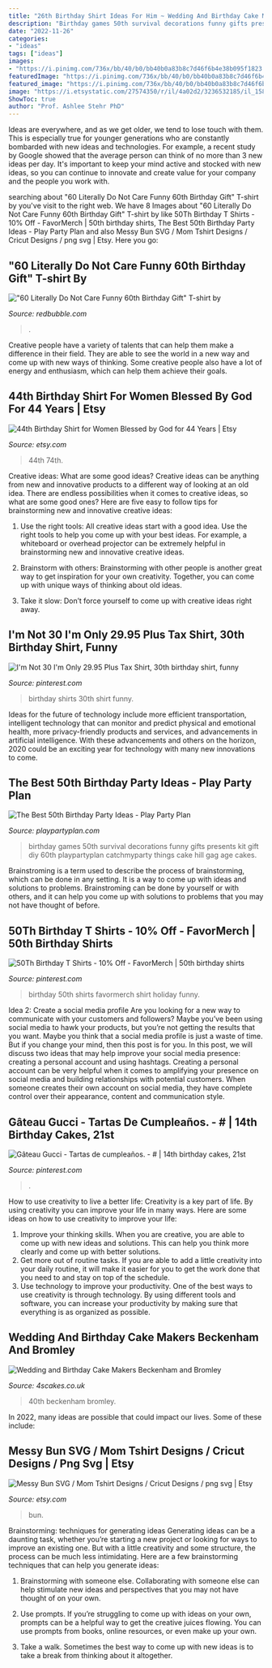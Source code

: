 ```yaml
---
title: "26th Birthday Shirt Ideas For Him ~ Wedding And Birthday Cake Makers Beckenham And Bromley"
description: "Birthday games 50th survival decorations funny gifts presents kit gift diy 60th playpartyplan catchmyparty things cake hill gag age cakes"
date: "2022-11-26"
categories:
- "ideas"
tags: ["ideas"]
images:
- "https://i.pinimg.com/736x/bb/40/b0/bb40b0a83b8c7d46f6b4e38b095f1823.jpg"
featuredImage: "https://i.pinimg.com/736x/bb/40/b0/bb40b0a83b8c7d46f6b4e38b095f1823.jpg"
featured_image: "https://i.pinimg.com/736x/bb/40/b0/bb40b0a83b8c7d46f6b4e38b095f1823.jpg"
image: "https://i.etsystatic.com/27574350/r/il/4a02d2/3236532185/il_1588xN.3236532185_8g1w.jpg"
ShowToc: true
author: "Prof. Ashlee Stehr PhD"
---
```



Ideas are everywhere, and as we get older, we tend to lose touch with them. This is especially true for younger generations who are constantly bombarded with new ideas and technologies. For example, a recent study by Google showed that the average person can think of no more than 3 new ideas per day. It's important to keep your mind active and stocked with new ideas, so you can continue to innovate and create value for your company and the people you work with.

	

		
searching about &quot;60 Literally Do Not Care Funny 60th Birthday Gift&quot; T-shirt by you've visit to the right web. We have 8 Images about &quot;60 Literally Do Not Care Funny 60th Birthday Gift&quot; T-shirt by like 50Th Birthday T Shirts - 10% Off - FavorMerch | 50th birthday shirts, The Best 50th Birthday Party Ideas - Play Party Plan and also Messy Bun SVG / Mom Tshirt Designs / Cricut Designs / png svg | Etsy. Here you go:
		
    
## &quot;60 Literally Do Not Care Funny 60th Birthday Gift&quot; T-shirt By

<img loading=lazy src="https://ih1.redbubble.net/image.504025169.9359/ssrco,classic_tee,flatlay,101010:01c5ca27c6,front,wide_portrait,750x1000.u3.jpg" onerror="this.onerror=null;this.src='https://tse4.mm.bing.net/th?id=OIP.Ajs-Zpn0j6o3iBLf0mpWqgHaJ4&amp;pid=15.1';" alt="&quot;60 Literally Do Not Care Funny 60th Birthday Gift&quot; T-shirt by">

_Source: redbubble.com_

>. 

	

Creative people have a variety of talents that can help them make a difference in their field. They are able to see the world in a new way and come up with new ways of thinking. Some creative people also have a lot of energy and enthusiasm, which can help them achieve their goals.

    
## 44th Birthday Shirt For Women Blessed By God For 44 Years | Etsy

<img loading=lazy src="https://i.etsystatic.com/27574350/r/il/4a02d2/3236532185/il_1588xN.3236532185_8g1w.jpg" onerror="this.onerror=null;this.src='https://tse3.mm.bing.net/th?id=OIP.Re4QG3hYPRzbok6QVIq1DwHaHa&amp;pid=15.1';" alt="44th Birthday Shirt for Women Blessed by God for 44 Years | Etsy">

_Source: etsy.com_

>44th 74th. 

	

Creative ideas: What are some good ideas?
Creative ideas can be anything from new and innovative products to a different way of looking at an old idea. There are endless possibilities when it comes to creative ideas, so what are some good ones? Here are five easy to follow tips for brainstorming new and innovative creative ideas:
1) Use the right tools: All creative ideas start with a good idea. Use the right tools to help you come up with your best ideas. For example, a whiteboard or overhead projector can be extremely helpful in brainstorming new and innovative creative ideas.

2) Brainstorm with others: Brainstorming with other people is another great way to get inspiration for your own creativity. Together, you can come up with unique ways of thinking about old ideas.

3) Take it slow: Don’t force yourself to come up with creative ideas right away.

    
## I&#039;m Not 30 I&#039;m Only 29.95 Plus Tax Shirt, 30th Birthday Shirt, Funny

<img loading=lazy src="https://i.pinimg.com/736x/b8/0f/6c/b80f6c71366e60a366875cf918cd7bf1--funny-birthday-birthday-shirts.jpg" onerror="this.onerror=null;this.src='https://tse1.mm.bing.net/th?id=OIP.va-3xVo8i4UYGyR8d0Wv5QHaJ3&amp;pid=15.1';" alt="I&#039;m Not 30 I&#039;m Only 29.95 Plus Tax Shirt, 30th birthday shirt, funny">

_Source: pinterest.com_

>birthday shirts 30th shirt funny. 

	

Ideas for the future of technology include more efficient transportation, intelligent technology that can monitor and predict physical and emotional health, more privacy-friendly products and services, and advancements in artificial intelligence. With these advancements and others on the horizon, 2020 could be an exciting year for technology with many new innovations to come.

    
## The Best 50th Birthday Party Ideas - Play Party Plan

<img loading=lazy src="https://www.playpartyplan.com/wp-content/uploads/2014/01/survival.jpg" onerror="this.onerror=null;this.src='https://tse4.mm.bing.net/th?id=OIP.H5A0Xe2p_tB6V_dIo3ar8QAAAA&amp;pid=15.1';" alt="The Best 50th Birthday Party Ideas - Play Party Plan">

_Source: playpartyplan.com_

>birthday games 50th survival decorations funny gifts presents kit gift diy 60th playpartyplan catchmyparty things cake hill gag age cakes. 

	

Brainstroming is a term used to describe the process of brainstorming, which can be done in any setting. It is a way to come up with ideas and solutions to problems. Brainstroming can be done by yourself or with others, and it can help you come up with solutions to problems that you may not have thought of before.

    
## 50Th Birthday T Shirts - 10% Off - FavorMerch | 50th Birthday Shirts

<img loading=lazy src="https://i.pinimg.com/736x/bb/40/b0/bb40b0a83b8c7d46f6b4e38b095f1823.jpg" onerror="this.onerror=null;this.src='https://tse4.mm.bing.net/th?id=OIP.67BekeZbSKD4We5_fvhiSwHaHa&amp;pid=15.1';" alt="50Th Birthday T Shirts - 10% Off - FavorMerch | 50th birthday shirts">

_Source: pinterest.com_

>birthday 50th shirts favormerch shirt holiday funny. 

	

Idea 2: Create a social media profile
Are you looking for a new way to communicate with your customers and followers? Maybe you’ve been using social media to hawk your products, but you’re not getting the results that you want. Maybe you think that a social media profile is just a waste of time. But if you change your mind, then this post is for you. In this post, we will discuss two ideas that may help improve your social media presence: creating a personal account and using hashtags.
Creating a personal account can be very helpful when it comes to amplifying your presence on social media and building relationships with potential customers. When someone creates their own account on social media, they have complete control over their appearance, content and communication style.

    
## Gâteau Gucci - Tartas De Cumpleaños. - # | 14th Birthday Cakes, 21st

<img loading=lazy src="https://i.pinimg.com/originals/74/f5/33/74f533f569e6f083464f8977b37808a1.jpg" onerror="this.onerror=null;this.src='https://tse3.mm.bing.net/th?id=OIP.OggLxEzjrOJheeKDKKpNPAHaJ4&amp;pid=15.1';" alt="Gâteau Gucci - Tartas de cumpleaños. - # | 14th birthday cakes, 21st">

_Source: pinterest.com_

>. 

	

How to use creativity to live a better life:
Creativity is a key part of life. By using creativity you can improve your life in many ways. Here are some ideas on how to use creativity to improve your life: 
1. Improve your thinking skills. When you are creative, you are able to come up with new ideas and solutions. This can help you think more clearly and come up with better solutions. 
2. Get more out of routine tasks. If you are able to add a little creativity into your daily routine, it will make it easier for you to get the work done that you need to and stay on top of the schedule. 
3. Use technology to improve your productivity. One of the best ways to use creativity is through technology. By using different tools and software, you can increase your productivity by making sure that everything is as organized as possible. 

    
## Wedding And Birthday Cake Makers Beckenham And Bromley

<img loading=lazy src="https://www.4scakes.co.uk/wp-content/uploads/2015/11/Black-and-Gold-40th-Birthday-Cake-by-Dulwich-Cake-makers.jpg" onerror="this.onerror=null;this.src='https://tse1.mm.bing.net/th?id=OIP.tAqxecvs1IXJx9Gg2PuLSgHaIS&amp;pid=15.1';" alt="Wedding and Birthday Cake Makers Beckenham and Bromley">

_Source: 4scakes.co.uk_

>40th beckenham bromley. 

	

In 2022, many ideas are possible that could impact our lives. Some of these include: 

    
## Messy Bun SVG / Mom Tshirt Designs / Cricut Designs / Png Svg | Etsy

<img loading=lazy src="https://i.etsystatic.com/22644696/r/il/ca6d44/2324314360/il_794xN.2324314360_dzf1.jpg" onerror="this.onerror=null;this.src='https://tse4.mm.bing.net/th?id=OIP.cC5gaiZRZwbx64DRPYm0HQHaG-&amp;pid=15.1';" alt="Messy Bun SVG / Mom Tshirt Designs / Cricut Designs / png svg | Etsy">

_Source: etsy.com_

>bun. 

	

Brainstorming: techniques for generating ideas
Generating ideas can be a daunting task, whether you’re starting a new project or looking for ways to improve an existing one. But with a little creativity and some structure, the process can be much less intimidating.
Here are a few brainstorming techniques that can help you generate ideas:

1. Brainstorming with someone else. Collaborating with someone else can help stimulate new ideas and perspectives that you may not have thought of on your own.

2. Use prompts. If you’re struggling to come up with ideas on your own, prompts can be a helpful way to get the creative juices flowing. You can use prompts from books, online resources, or even make up your own.

3. Take a walk. Sometimes the best way to come up with new ideas is to take a break from thinking about it altogether.

